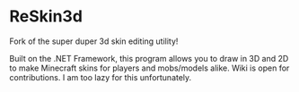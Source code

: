 # ReSkin3d
Fork of the super duper 3d skin editing utility!

Built on the .NET Framework, this program allows you to draw in 3D and 2D to make Minecraft skins for players and mobs/models alike.
Wiki is open for contributions. I am too lazy for this unfortunately.

